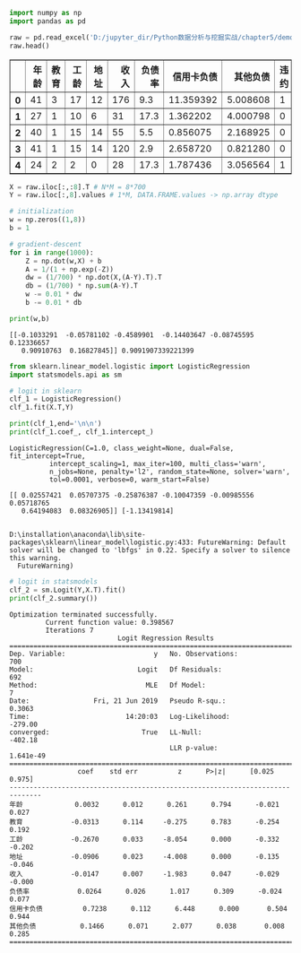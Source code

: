 

```python
import numpy as np
import pandas as pd
```


```python
raw = pd.read_excel('D:/jupyter_dir/Python数据分析与挖掘实战/chapter5/demo/data/bankloan.xls')
raw.head()
```




<div>
<style scoped>
    .dataframe tbody tr th:only-of-type {
        vertical-align: middle;
    }

    .dataframe tbody tr th {
        vertical-align: top;
    }

    .dataframe thead th {
        text-align: right;
    }
</style>
<table border="1" class="dataframe">
  <thead>
    <tr style="text-align: right;">
      <th></th>
      <th>年龄</th>
      <th>教育</th>
      <th>工龄</th>
      <th>地址</th>
      <th>收入</th>
      <th>负债率</th>
      <th>信用卡负债</th>
      <th>其他负债</th>
      <th>违约</th>
    </tr>
  </thead>
  <tbody>
    <tr>
      <th>0</th>
      <td>41</td>
      <td>3</td>
      <td>17</td>
      <td>12</td>
      <td>176</td>
      <td>9.3</td>
      <td>11.359392</td>
      <td>5.008608</td>
      <td>1</td>
    </tr>
    <tr>
      <th>1</th>
      <td>27</td>
      <td>1</td>
      <td>10</td>
      <td>6</td>
      <td>31</td>
      <td>17.3</td>
      <td>1.362202</td>
      <td>4.000798</td>
      <td>0</td>
    </tr>
    <tr>
      <th>2</th>
      <td>40</td>
      <td>1</td>
      <td>15</td>
      <td>14</td>
      <td>55</td>
      <td>5.5</td>
      <td>0.856075</td>
      <td>2.168925</td>
      <td>0</td>
    </tr>
    <tr>
      <th>3</th>
      <td>41</td>
      <td>1</td>
      <td>15</td>
      <td>14</td>
      <td>120</td>
      <td>2.9</td>
      <td>2.658720</td>
      <td>0.821280</td>
      <td>0</td>
    </tr>
    <tr>
      <th>4</th>
      <td>24</td>
      <td>2</td>
      <td>2</td>
      <td>0</td>
      <td>28</td>
      <td>17.3</td>
      <td>1.787436</td>
      <td>3.056564</td>
      <td>1</td>
    </tr>
  </tbody>
</table>
</div>




```python
X = raw.iloc[:,:8].T # N*M = 8*700
Y = raw.iloc[:,8].values # 1*M, DATA.FRAME.values -> np.array dtype
```


```python
# initialization
w = np.zeros((1,8))
b = 1

# gradient-descent
for i in range(1000):
    Z = np.dot(w,X) + b
    A = 1/(1 + np.exp(-Z))
    dw = (1/700) * np.dot(X,(A-Y).T).T
    db = (1/700) * np.sum(A-Y).T
    w -= 0.01 * dw
    b -= 0.01 * db

print(w,b)
```

    [[-0.1033291  -0.05781102 -0.4589901  -0.14403647 -0.08745595  0.12336657
       0.90910763  0.16827845]] 0.9091907339221399
    


```python
from sklearn.linear_model.logistic import LogisticRegression
import statsmodels.api as sm
```


```python
# logit in sklearn
clf_1 = LogisticRegression()
clf_1.fit(X.T,Y)

print(clf_1,end='\n\n')
print(clf_1.coef_, clf_1.intercept_)
```

    LogisticRegression(C=1.0, class_weight=None, dual=False, fit_intercept=True,
              intercept_scaling=1, max_iter=100, multi_class='warn',
              n_jobs=None, penalty='l2', random_state=None, solver='warn',
              tol=0.0001, verbose=0, warm_start=False)
    
    [[ 0.02557421  0.05707375 -0.25876387 -0.10047359 -0.00985556  0.05718765
       0.64194083  0.08326905]] [-1.13419814]
    

    D:\installation\anaconda\lib\site-packages\sklearn\linear_model\logistic.py:433: FutureWarning: Default solver will be changed to 'lbfgs' in 0.22. Specify a solver to silence this warning.
      FutureWarning)
    


```python
# logit in statsmodels
clf_2 = sm.Logit(Y,X.T).fit()
print(clf_2.summary())
```

    Optimization terminated successfully.
             Current function value: 0.398567
             Iterations 7
                               Logit Regression Results                           
    ==============================================================================
    Dep. Variable:                      y   No. Observations:                  700
    Model:                          Logit   Df Residuals:                      692
    Method:                           MLE   Df Model:                            7
    Date:                Fri, 21 Jun 2019   Pseudo R-squ.:                  0.3063
    Time:                        14:20:03   Log-Likelihood:                -279.00
    converged:                       True   LL-Null:                       -402.18
                                            LLR p-value:                 1.641e-49
    ==============================================================================
                     coef    std err          z      P>|z|      [0.025      0.975]
    ------------------------------------------------------------------------------
    年龄             0.0032      0.012      0.261      0.794      -0.021       0.027
    教育            -0.0313      0.114     -0.275      0.783      -0.254       0.192
    工龄            -0.2670      0.033     -8.054      0.000      -0.332      -0.202
    地址            -0.0906      0.023     -4.008      0.000      -0.135      -0.046
    收入            -0.0147      0.007     -1.983      0.047      -0.029      -0.000
    负债率            0.0264      0.026      1.017      0.309      -0.024       0.077
    信用卡负债          0.7238      0.112      6.448      0.000       0.504       0.944
    其他负债           0.1466      0.071      2.077      0.038       0.008       0.285
    ==============================================================================
    
